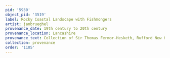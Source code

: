 ```yaml
---
pid: '5930'
object_pid: '3519'
label: Rocky Coastal Landscape with Fishmongers
artist: janbrueghel
provenance_date: 19th century to 20th century
provenance_location: Lancashire
provenance_text: Collection of Sir Thomas Fermor-Hesketh, Rufford New Hall
collection: provenance
order: '1105'
---
```

